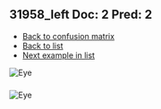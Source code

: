 ## 31958_left Doc: 2 Pred: 2
- [Back to confusion matrix](https://github.com/juliandewit/kaggle_retinopathy/blob/master/matrix.md)
- [Back to list](https://github.com/juliandewit/kaggle_retinopathy/blob/master/lists/22/list.md)
- [Next example in list](https://github.com/juliandewit/kaggle_retinopathy/blob/master/lists/22/31/3197_right.md)

![Eye](https://retinopaty.blob.core.windows.net/size1024/31958_left_2.jpeg)

### 

![Eye]()
